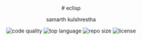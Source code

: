 <div align="center">
# eclisp

samarth kulshrestha

![code quality](https://img.shields.io/codefactor/grade/github/samarthkulshrestha/eclisp/main?style=for-the-badge)
![top language](https://img.shields.io/github/languages/top/samarthkulshrestha/eclisp?style=for-the-badge)
![repo size](https://img.shields.io/github/repo-size/samarthkulshrestha/eclisp?style=for-the-badge)
![license](https://img.shields.io/github/license/samarthkulshrestha/eclisp?style=for-the-badge)

</div>
